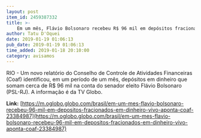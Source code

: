 ```yaml
---
layout: post
item_id: 2459387332
title: >-
    Em um mês, Flávio Bolsonaro recebeu R$ 96 mil em depósitos fracionados em dinheiro vivo, aponta Coaf
author: Tatu D'Oquei
date: 2019-01-19 01:06:13
pub_date: 2019-01-19 01:06:13
time_added: 2019-01-18 20:10:00
category: avisamos
---
```


RIO - Um novo relatório do Conselho de Controle de Atividades Financeiras (Coaf) identificou, em um período de um mês, depósitos em dinheiro que somam cerca de R$ 96 mil na conta do senador eleito Flávio Bolsonaro (PSL-RJ). A informação é da TV Globo.

**Link:** [https://m.oglobo.globo.com/brasil/em-um-mes-flavio-bolsonaro-recebeu-96-mil-em-depositos-fracionados-em-dinheiro-vivo-aponta-coaf-23384987](https://m.oglobo.globo.com/brasil/em-um-mes-flavio-bolsonaro-recebeu-96-mil-em-depositos-fracionados-em-dinheiro-vivo-aponta-coaf-23384987)

